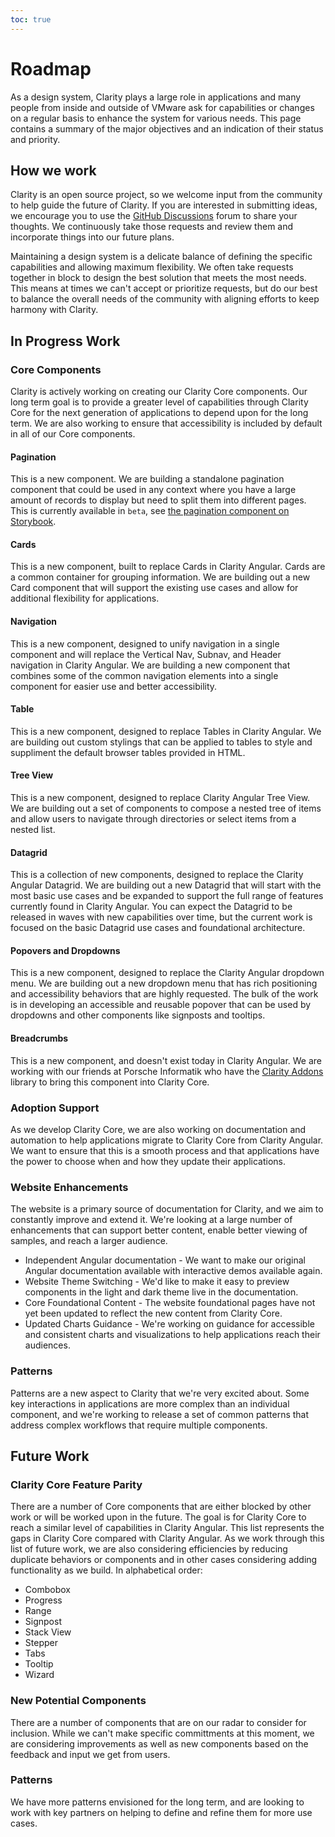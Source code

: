 ```yaml
---
toc: true
---
```


# Roadmap

As a design system, Clarity plays a large role in applications and many people from inside and outside of VMware ask for capabilities or changes on a regular basis to enhance the system for various needs. This page contains a summary of the major objectives and an indication of their status and priority.

## How we work

Clarity is an open source project, so we welcome input from the community to help guide the future of Clarity. If you are interested in submitting ideas, we encourage you to use the [GitHub Discussions](https://github.com/vmware/clarity/discussions) forum to share your thoughts. We continuously take those requests and review them and incorporate things into our future plans.

Maintaining a design system is a delicate balance of defining the specific capabilities and allowing maximum flexibility. We often take requests together in block to design the best solution that meets the most needs. This means at times we can't accept or prioritize requests, but do our best to balance the overall needs of the community with aligning efforts to keep harmony with Clarity.

## In Progress Work

### Core Components

Clarity is actively working on creating our Clarity Core components. Our long term goal is to provide a greater level of capabilities through Clarity Core for the next generation of applications to depend upon for the long term. We are also working to ensure that accessibility is included by default in all of our Core components.

#### Pagination

This is a new component. We are building a standalone pagination component that could be used in any context where you have a large amount of records to display but need to split them into different pages. This is currently available in `beta`, see [the pagination component on Storybook](https://clarity.design/storybook/core/?path=/story/components-pagination--page).

#### Cards

This is a new component, built to replace Cards in Clarity Angular. Cards are a common container for grouping information. We are building out a new Card component that will support the existing use cases and allow for additional flexibility for applications.

#### Navigation

This is a new component, designed to unify navigation in a single component and will replace the Vertical Nav, Subnav, and Header navigation in Clarity Angular. We are building a new component that combines some of the common navigation elements into a single component for easier use and better accessibility.

#### Table

This is a new component, designed to replace Tables in Clarity Angular. We are building out custom stylings that can be applied to tables to style and suppliment the default browser tables provided in HTML.

#### Tree View

This is a new component, designed to replace Clarity Angular Tree View. We are building out a set of components to compose a nested tree of items and allow users to navigate through directories or select items from a nested list.

#### Datagrid

This is a collection of new components, designed to replace the Clarity Angular Datagrid. We are building out a new Datagrid that will start with the most basic use cases and be expanded to support the full range of features currently found in Clarity Angular. You can expect the Datagrid to be released in waves with new capabilities over time, but the current work is focused on the basic Datagrid use cases and foundational architecture.

#### Popovers and Dropdowns

This is a new component, designed to replace the Clarity Angular dropdown menu. We are building out a new dropdown menu that has rich positioning and accessibility behaviors that are highly requested. The bulk of the work is in developing an accessible and reusable popover that can be used by dropdowns and other components like signposts and tooltips.

#### Breadcrumbs

This is a new component, and doesn't exist today in Clarity Angular. We are working with our friends at Porsche Informatik who have the [Clarity Addons](https://github.com/porscheinformatik/clarity-addons/) library to bring this component into Clarity Core.

### Adoption Support

As we develop Clarity Core, we are also working on documentation and automation to help applications migrate to Clarity Core from Clarity Angular. We want to ensure that this is a smooth process and that applications have the power to choose when and how they update their applications.

### Website Enhancements

The website is a primary source of documentation for Clarity, and we aim to constantly improve and extend it. We're looking at a large number of enhancements that can support better content, enable better viewing of samples, and reach a larger audience.

- Independent Angular documentation - We want to make our original Angular documentation available with interactive demos available again.
- Website Theme Switching - We'd like to make it easy to preview components in the light and dark theme live in the documentation.
- Core Foundational Content - The website foundational pages have not yet been updated to reflect the new content from Clarity Core.
- Updated Charts Guidance - We're working on guidance for accessible and consistent charts and visualizations to help applications reach their audiences.

### Patterns

Patterns are a new aspect to Clarity that we're very excited about. Some key interactions in applications are more complex than an individual component, and we're working to release a set of common patterns that address complex workflows that require multiple components.

## Future Work

### Clarity Core Feature Parity

There are a number of Core components that are either blocked by other work or will be worked upon in the future. The goal is for Clarity Core to reach a similar level of capabilities in Clarity Angular. This list represents the gaps in Clarity Core compared with Clarity Angular. As we work through this list of future work, we are also considering efficiencies by reducing duplicate behaviors or components and in other cases considering adding functionality as we build. In alphabetical order:

- Combobox
- Progress
- Range
- Signpost
- Stack View
- Stepper
- Tabs
- Tooltip
- Wizard

### New Potential Components

There are a number of components that are on our radar to consider for inclusion. While we can't make specific committments at this moment, we are considering improvements as well as new components based on the feedback and input we get from users.

### Patterns

We have more patterns envisioned for the long term, and are looking to work with key partners on helping to define and refine them for more use cases.
